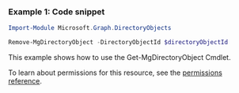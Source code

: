 ### Example 1: Code snippet

```powershellImport-Module Microsoft.Graph.DirectoryObjects

Remove-MgDirectoryObject -DirectoryObjectId $directoryObjectId
```
This example shows how to use the Get-MgDirectoryObject Cmdlet.
To learn about permissions for this resource, see the [permissions reference](/graph/permissions-reference).

